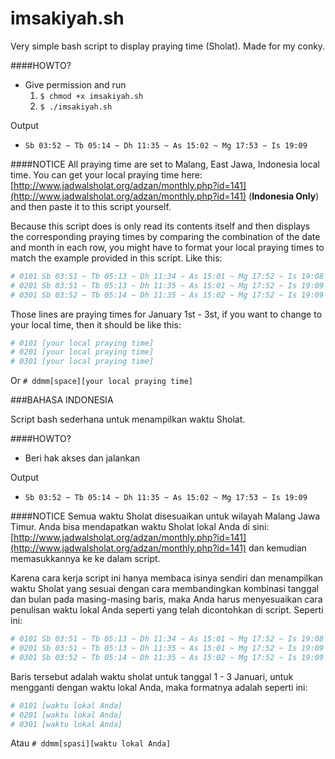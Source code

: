 imsakiyah.sh
============

Very simple bash script to display praying time (Sholat). Made for my conky.

####HOWTO?
   *  Give permission and run
      1. `$ chmod +x imsakiyah.sh`
      2. `$ ./imsakiyah.sh`

Output
   * `Sb 03:52 ~ Tb 05:14 ~ Dh 11:35 ~ As 15:02 ~ Mg 17:53 ~ Is 19:09`

####NOTICE
   All praying time are set to Malang, East Jawa, Indonesia local time.
   You can get your local praying time here: [http://www.jadwalsholat.org/adzan/monthly.php?id=141](http://www.jadwalsholat.org/adzan/monthly.php?id=141) (**Indonesia Only**) and then paste it to this script yourself.

Because this script does is only read its contents itself and then displays the corresponding praying times by comparing the combination of the date and month in each row, you might have to format your local praying times to match the example provided in this script. Like this:

```bash
# 0101 Sb 03:51 ~ Tb 05:13 ~ Dh 11:34 ~ As 15:01 ~ Mg 17:52 ~ Is 19:08
# 0201 Sb 03:51 ~ Tb 05:13 ~ Dh 11:35 ~ As 15:01 ~ Mg 17:52 ~ Is 19:09
# 0301 Sb 03:52 ~ Tb 05:14 ~ Dh 11:35 ~ As 15:02 ~ Mg 17:52 ~ Is 19:09
```

Those lines are praying times for January 1st - 3st, if you want to change to your local time, then it should be like this:

```bash
# 0101 [your local praying time]
# 0201 [your local praying time]
# 0301 [your local praying time]
```

Or `# ddmm[space][your local praying time]`

###BAHASA INDONESIA

Script bash sederhana untuk menampilkan waktu Sholat.

####HOWTO?
   *  Beri hak akses dan jalankan

Output
   * `Sb 03:52 ~ Tb 05:14 ~ Dh 11:35 ~ As 15:02 ~ Mg 17:53 ~ Is 19:09`

####NOTICE
   Semua waktu Sholat disesuaikan untuk wilayah Malang Jawa Timur.
   Anda bisa mendapatkan waktu Sholat lokal Anda di sini: [http://www.jadwalsholat.org/adzan/monthly.php?id=141](http://www.jadwalsholat.org/adzan/monthly.php?id=141) dan kemudian memasukkannya ke ke dalam script.

Karena cara kerja script ini hanya membaca isinya sendiri dan menampilkan waktu Sholat yang sesuai dengan cara membandingkan kombinasi tanggal dan bulan pada masing-masing baris, maka Anda harus menyesuaikan cara penulisan waktu lokal Anda seperti yang telah dicontohkan di script. Seperti ini:

```bash
# 0101 Sb 03:51 ~ Tb 05:13 ~ Dh 11:34 ~ As 15:01 ~ Mg 17:52 ~ Is 19:08
# 0201 Sb 03:51 ~ Tb 05:13 ~ Dh 11:35 ~ As 15:01 ~ Mg 17:52 ~ Is 19:09
# 0301 Sb 03:52 ~ Tb 05:14 ~ Dh 11:35 ~ As 15:02 ~ Mg 17:52 ~ Is 19:09
```

Baris tersebut adalah waktu sholat untuk tanggal 1 - 3 Januari, untuk mengganti dengan waktu lokal Anda, maka formatnya adalah seperti ini:

```bash
# 0101 [waktu lokal Anda]
# 0201 [waktu lokal Anda]
# 0301 [waktu lokal Anda]
```

Atau `# ddmm[spasi][waktu lokal Anda]`
